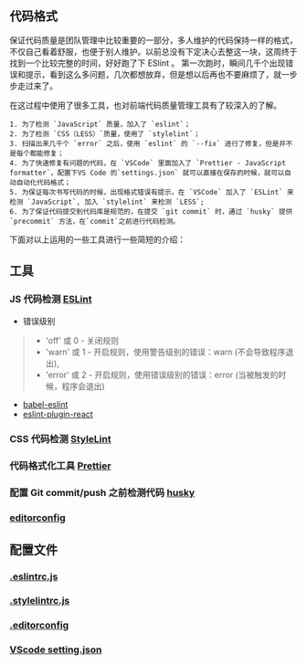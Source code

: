 ## 代码格式

保证代码质量是团队管理中比较重要的一部分，多人维护的代码保持一样的格式，不仅自己看着舒服，也便于别人维护。以前总没有下定决心去整这一块，这周终于找到一个比较完整的时间，好好跑了下 ESlint 。
第一次跑时，瞬间几千个出现错误和提示，看到这么多问题，几次都想放弃，但是想以后再也不要麻烦了，就一步步走过来了。

在这过程中使用了很多工具，也对前端代码质量管理工具有了较深入的了解。

    1. 为了检测 `JavaScript` 质量，加入了 `eslint`；
    2. 为了检测 `CSS（LESS）`质量，使用了 `stylelint`；
    3. 扫描出来几千个 `error` 之后，使用 `eslint` 的 `--fix` 进行了修复，但是并不是每个都能修复；
    4. 为了快速修复有问题的代码，在 `VSCode` 里面加入了 `Prettier - JavaScript formatter`，配置下VS Code 的`settings.json` 就可以直接在保存的时候，就可以自动自动化代码格式；
    5. 为保证每次书写代码的时候，出现格式错误有提示，在 `VSCode` 加入了 `ESLint` 来检测 `JavaScript`, 加入 `stylelint` 来检测 `LESS`;
    6. 为了保证代码提交到代码库是规范的，在提交 `git commit` 时，通过 `husky` 提供 `precommit` 方法，在`commit`之前进行代码检测。

下面对以上运用的一些工具进行一些简短的介绍：

## 工具

### JS 代码检测 [ESLint](http://eslint.org)

-   错误级别

> -   'off' 或 0 - 关闭规则
> -   'warn' 或 1 - 开启规则，使用警告级别的错误：warn (不会导致程序退出),
> -   'error' 或 2 - 开启规则，使用错误级别的错误：error (当被触发的时候，程序会退出)

-   [babel-eslint](https://github.com/babel/babel-eslint)
-   [eslint-plugin-react](https://github.com/yannickcr/eslint-plugin-react)

### CSS 代码检测 [StyleLint](https://github.com/stylelint/stylelint)

### 代码格式化工具 [Prettier](https://github.com/prettier/prettier)

### 配置 Git commit/push 之前检测代码 [husky](https://github.com/typicode/husky)


### [editorconfig](https://github.com/editorconfig)

## 配置文件

### [.eslintrc.js](./.eslintrc.js)

### [.stylelintrc.js](./.stylelintrc.js)

### [.editorconfig](./.editorconfig)

### [VScode setting.json](./.vscode/settings.json)
